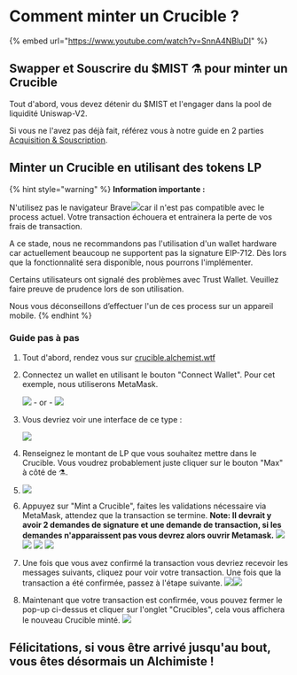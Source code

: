 # Comment minter un Crucible ?

{% embed url="https://www.youtube.com/watch?v=SnnA4NBluDI" %}

## Swapper et Souscrire du $MIST ⚗️ pour minter un Crucible

Tout d'abord, vous devez détenir du $MIST et l'engager dans la pool de liquidité Uniswap-V2.

Si vous ne l'avez pas déjà fait, référez vous à notre guide en 2 parties [Acquisition & Souscription](../../acquiring-and-subscribing.md).

## Minter un Crucible en utilisant des tokens LP

{% hint style="warning" %}
**Information importante :** 

N'utilisez pas le navigateur Brave![](../../.gitbook/assets/brave.png)car il n'est pas compatible avec le process actuel. Votre transaction échouera et entrainera la perte de vos frais de transaction.

A ce stade, nous ne recommandons pas l'utilisation d'un wallet hardware car actuellement beaucoup ne supportent pas la signature EIP-712. Dès lors que la fonctionnalité sera disponible, nous pourrons l'implémenter.

Certains utilisateurs ont signalé des problèmes avec Trust Wallet. Veuillez faire preuve de prudence lors de son utilisation.

Nous vous déconseillons d’effectuer l'un de ces process sur un appareil mobile.
{% endhint %}

### Guide pas à pas

1. Tout d'abord, rendez vous sur [crucible.alchemist.wtf](https://crucible.alchemist.wtf/)
2. Connectez un wallet en utilisant le bouton "Connect Wallet". Pour cet exemple, nous utiliserons MetaMask.

   ![](../../.gitbook/assets/screenshot-2021-05-07-at-12.48.31.png) - or - ![](../../.gitbook/assets/screenshot-2021-05-07-at-12.48.38.png) 

3. Vous devriez voir une interface de ce type :

    ![](../../.gitbook/assets/screenshot-2021-05-07-at-12.49.57.png) 

4. Renseignez le montant de LP que vous souhaitez mettre dans le Crucible. Vous voudrez probablement juste cliquer sur le bouton "Max" à côté de ⚗️.
5.  ![](../../.gitbook/assets/screenshot-2021-05-07-at-12.50.01.png)  
6. Appuyez sur "Mint a Crucible", faites les validations nécessaire via MetaMask, attendez que la transaction se termine. **Note: Il devrait y avoir 2 demandes de signature et une demande de transaction, si les demandes n'apparaissent pas vous devrez alors ouvrir Metamask.** ![](../../.gitbook/assets/screenshot-2021-05-07-at-12.50.05.png)  ![](../../.gitbook/assets/screenshot-2021-05-07-at-12.50.16.png) ![](../../.gitbook/assets/screenshot-2021-05-07-at-12.50.20.png) ![](../../.gitbook/assets/screenshot-2021-05-07-at-12.50.28.png) 
7. Une fois que vous avez confirmé la transaction vous devriez recevoir les messages suivants, cliquez pour voir votre transaction. Une fois que la transaction a été confirmée, passez à l'étape suivante. ![](../../.gitbook/assets/screenshot-2021-05-07-at-13.12.02.png)![](../../.gitbook/assets/screenshot-2021-05-07-at-13.24.50.png) 
8. Maintenant que votre transaction est confirmée, vous pouvez fermer le pop-up ci-dessus et cliquer sur l'onglet "Crucibles", cela vous affichera le nouveau Crucible minté.  ![](../../.gitbook/assets/screenshot-2021-05-07-at-13.01.22.png) 

## **Félicitations, si vous être arrivé jusqu'au bout, vous êtes désormais un Alchimiste !**

